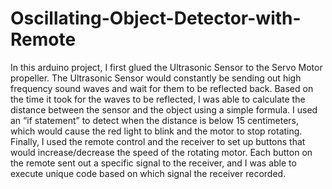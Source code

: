 # Oscillating-Object-Detector-with-Remote

In this arduino project, I first glued the Ultrasonic Sensor to the Servo Motor propeller. The Ultrasonic Sensor would constantly be sending out high frequency sound waves and wait for them to be reflected back. Based on the time it took for the waves to be reflected, I was able to calculate the distance between the sensor and the object using a simple formula. I used an “if statement” to detect when the distance is below 15 centimeters, which would cause the red light to blink and the motor to stop rotating. Finally, I used the remote control and the receiver to set up buttons that would increase/decrease the speed of the rotating motor. Each button on the remote sent out a specific signal to the receiver, and I was able to execute unique code based on which signal the receiver recorded. 
